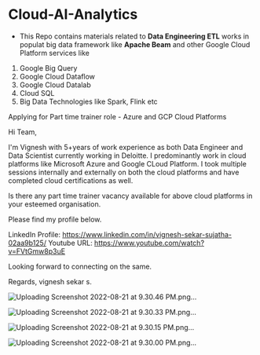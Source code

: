# Cloud-AI-Analytics

* This Repo contains materials related to **Data Engineering ETL** works in populat big data framework like **Apache Beam** and other Google Cloud Platform services like

1. Google Big Query
2. Google Cloud Dataflow
3. Google Cloud Datalab
4. Cloud SQL 
5. Big Data Technologies like Spark, Flink etc

Applying for Part time trainer role - Azure and GCP Cloud Platforms

Hi Team,

I'm Vignesh with 5+years of work experience as both Data Engineer and Data Scientist currently working in Deloitte. I predominantly work in cloud platforms like Microsoft Azure and Google CLoud Platform. I took multiple sessions internally and externally on both the cloud platforms and have completed cloud certifications as well.

Is there any part time trainer vacancy available for above cloud platforms in your esteemed organisation. 

Please find my profile below.

LinkedIn Profile: https://www.linkedin.com/in/vignesh-sekar-sujatha-02aa9b125/
Youtube URL: https://www.youtube.com/watch?v=FVtGmw8p3uE

Looking forward to connecting on the same.

Regards,
vignesh sekar s. 

![Uploading Screenshot 2022-08-21 at 9.30.46 PM.png…]()

![Uploading Screenshot 2022-08-21 at 9.30.33 PM.png…]()

![Uploading Screenshot 2022-08-21 at 9.30.15 PM.png…]()

![Uploading Screenshot 2022-08-21 at 9.30.00 PM.png…]()
